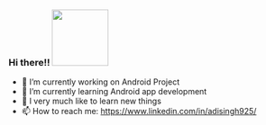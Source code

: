 ### Hi there!! <img src ='https://media.giphy.com/media/gM5qFksULw54NMWyry/giphy.gif'  style = height:100px style = width:100px style= padding-top:0px> 

- 🔭 I’m currently working on Android Project
- 🌱 I’m currently learning Android app development
- 💬 I very much like to learn new things
- 📫 How to reach me: https://www.linkedin.com/in/adisingh925/
